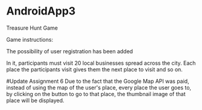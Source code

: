 # AndroidApp3
Treasure Hunt Game

Game instructions:

The possibility of user registration has been added

In it, participants must visit 20 local businesses spread across the city. Each place the participants visit gives them the next place to visit and so on.

#Update Assignment 6
Due to the fact that the Google Map API was paid, instead of using the map of the user's place,
every place the user goes to, by clicking on the button to go to that place,
the thumbnail image of that place will be displayed.


